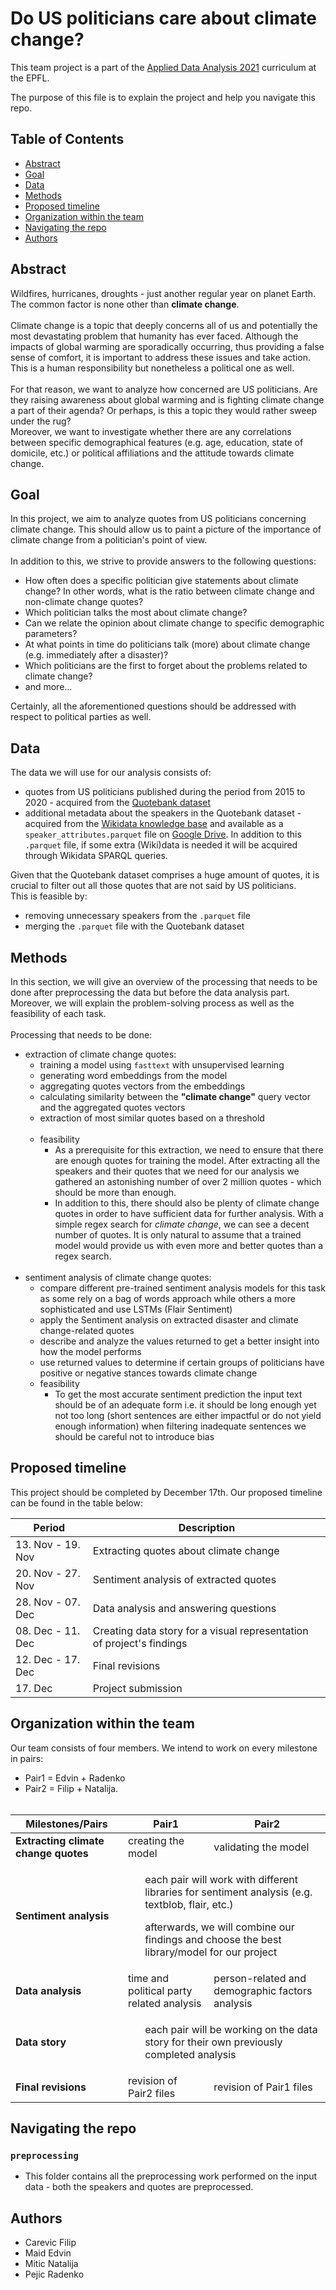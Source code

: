 # Do US politicians care about climate change?

This team project is a part of the [Applied Data Analysis 2021](https://dlab.epfl.ch/teaching/fall2021/cs401/) curriculum at the EPFL.

The purpose of this file is to explain the project and help you navigate this repo.

## Table of Contents
- [Abstract](#abstract)
- [Goal](#goal)
- [Data](#data)
- [Methods](#methods)
- [Proposed timeline](#proposed-timeline)
- [Organization within the team](#organization-within-the-team)
- [Navigating the repo](#navigating-the-repo)
- [Authors](#authors)

## Abstract
Wildfires, hurricanes, droughts - just another regular year on planet Earth. The common factor is none other than **climate change**.
<br><br>
Climate change is a topic that deeply concerns all of us and potentially the most devastating problem that humanity has ever faced. Although the impacts of global warming are sporadically occurring, thus providing a false sense of comfort, it is important to address these issues and take action. This is a human responsibility but nonetheless a political one as well.
<br><br>
For that reason, we want to analyze how concerned are US politicians. Are they raising awareness about global warming and is fighting climate change a part of their agenda? Or perhaps, is this a topic they would rather sweep under the rug?
<br>
Moreover, we want to investigate whether there are any correlations between specific demographical features (e.g. age, education, state of domicile, etc.) or political affiliations and the attitude towards climate change.

## Goal
In this project, we aim to analyze quotes from US politicians concerning climate change. This should allow us to paint a picture of the importance of climate change from a politician's point of view.
<br><br>
In addition to this, we strive to provide answers to the following questions:
- How often does a specific politician give statements about climate change? In other words, what is the ratio between climate change and non-climate change quotes?
- Which politician talks the most about climate change?
- Can we relate the opinion about climate change to specific demographic parameters?
- At what points in time do politicians talk (more) about climate change (e.g. immediately after a disaster)?
- Which politicians are the first to forget about the problems related to climate change?
- and more...

Certainly, all the aforementioned questions should be addressed with respect to political parties as well.

## Data
The data we will use for our analysis consists of:
- quotes from US politicians published during the period from 2015 to 2020 - acquired from the [Quotebank dataset](https://dlab.epfl.ch/people/west/pub/Vaucher-Spitz-Catasta-West_WSDM-21.pdf)
- additional metadata about the speakers in the Quotebank dataset - acquired from the [Wikidata knowledge base](https://www.wikidata.org/wiki/Wikidata:Main_Page) and available as a `speaker_attributes.parquet` file on [Google Drive](https://drive.google.com/drive/folders/1VAFHacZFh0oxSxilgNByb1nlNsqznUf0). In addition to this `.parquet` file, if some extra (Wiki)data is needed it will be acquired through Wikidata SPARQL queries.

Given that the Quotebank dataset comprises a huge amount of quotes, it is crucial to filter out all those quotes that are not said by US politicians.
<br>
This is feasible by:

- removing unnecessary speakers from the `.parquet` file
- merging the `.parquet` file with the Quotebank dataset

## Methods
In this section, we will give an overview of the processing that needs to be done after preprocessing the data but before the data analysis part. Moreover, we will explain the problem-solving process as well as the feasibility of each task.
<br><br>
Processing that needs to be done:
- extraction of climate change quotes:
    - training a model using `fasttext` with unsupervised learning
    - generating word embeddings from the model
    - aggregating quotes vectors from the embeddings
    - calculating similarity between the **"climate change"** query vector and the aggregated quotes vectors
    - extraction of most similar quotes based on a threshold <br><br>
    - feasibility
        - As a prerequisite for this extraction, we need to ensure that there are enough quotes for training the model. After extracting all the speakers and their quotes that we need for our analysis we gathered an astonishing number of over 2 million quotes - which should be more than enough.
        - In addition to this, there should also be plenty of climate change quotes in order to have sufficient data for further analysis. With a simple regex search for _climate change_, we can see a decent number of quotes. It is only natural to assume that a trained model would provide us with even more and better quotes than a regex search.<br><br>
- sentiment analysis of climate change quotes:
    - compare different pre-trained sentiment analysis models for this task as some rely on a bag of words approach while others a more sophisticated and use LSTMs (Flair Sentiment)
    - apply the Sentiment analysis on extracted disaster and climate change-related quotes
    - describe and analyze the values returned to get a better insight into how the model performs
    - use returned values to determine if certain groups of politicians have positive or negative stances towards climate change
    - feasibility
      - To get the most accurate sentiment prediction the input text should be of an adequate form i.e. it should be long enough yet not too long (short sentences are either impactful or do not yield enough information) when filtering inadequate sentences we should be careful not to introduce bias


## Proposed timeline
This project should be completed by December 17th. Our proposed timeline can be found in the table below:

| Period                 | Description               |
| ---------------------- | ------------------------- |
| 13. Nov - 19. Nov      | Extracting quotes about climate change                                               |
| 20. Nov - 27. Nov      | Sentiment analysis of extracted quotes                                               |
| 28. Nov - 07. Dec      | Data analysis and answering questions                                            |
| 08. Dec - 11. Dec      | Creating data story for a visual representation of project's findings                 |
| 12. Dec - 17. Dec      | Final revisions           |
| 17. Dec                | Project submission        |

## Organization within the team
Our team consists of four members. We intend to work on every milestone in pairs:
- Pair1 = Edvin + Radenko
- Pair2 = Filip + Natalija.
<br><br>

<table>
<thead>
  <tr>
    <th>Milestones/Pairs</th>
    <th>Pair1</th>
    <th>Pair2</th>
  </tr>
</thead>
<tbody>
  <tr>
    <td><b>Extracting climate change quotes</b></td>
    <td>creating the model</td>
    <td>validating the model</td>
  </tr>
  <tr>
    <td><b>Sentiment analysis</b></td>
    <td colspan="2">
        <ul>each pair will work with different libraries for sentiment analysis (e.g. textblob, flair, etc.)
        </ul>
        <ul>afterwards, we will combine our findings and choose the best library/model for our project</ul>
    </td>
  </tr>
  <tr>
    <td><b>Data analysis</b></td>
    <td>time and political party related analysis</td>
    <td>person-related and demographic factors analysis</td>
  </tr>
  <tr>
    <td><b>Data story<b></td>
    <td colspan="2">
        <ul>each pair will be working on the data story for their own previously completed analysis</ul></td>
  </tr>
  <tr>
    <td><b>Final revisions</b></td>
    <td>revision of Pair2 files</td>
    <td>revision of Pair1 files</td>
  </tr>
</tbody>
</table>

## Navigating the repo
### `preprocessing`
- This folder contains all the preprocessing work performed on the input data - both the speakers and quotes are preprocessed.

## Authors
- Carevic Filip
- Maid Edvin
- Mitic Natalija
- Pejic Radenko
